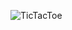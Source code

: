 ![TicTacToe](https://github.com/mihirdev7/TIc_Toe_Game/assets/143248297/7d147f02-47a8-48b5-b8a4-b7fc6e994da9)
